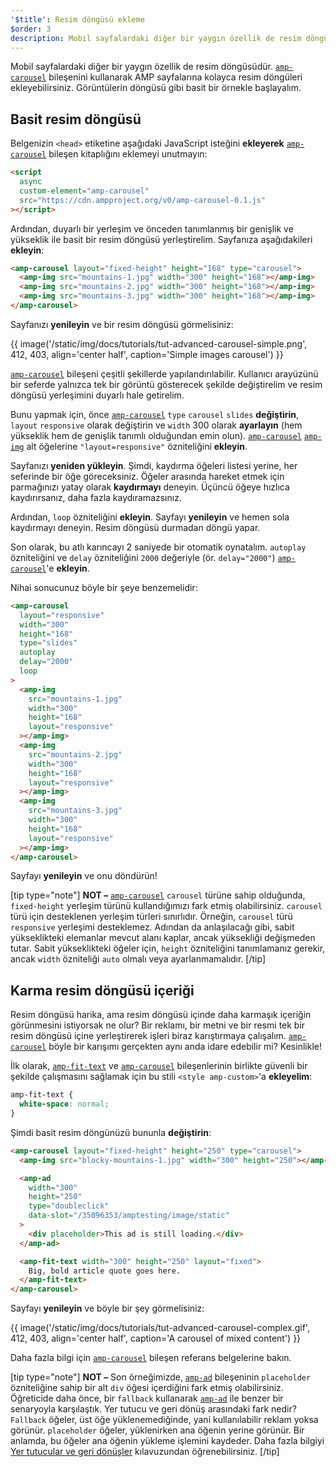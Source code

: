 ```yaml
---
'$title': Resim döngüsü ekleme
$order: 3
description: Mobil sayfalardaki diğer bir yaygın özellik de resim döngüsüdür. amp-carousel bileşenini kullanarak AMP sayfalarına kolayca resim döngüleri ekleyebilirsiniz.
---
```


Mobil sayfalardaki diğer bir yaygın özellik de resim döngüsüdür. [`amp-carousel`](../../../../documentation/components/reference/amp-carousel.md) bileşenini kullanarak AMP sayfalarına kolayca resim döngüleri ekleyebilirsiniz. Görüntülerin döngüsü gibi basit bir örnekle başlayalım.

## Basit resim döngüsü

Belgenizin `<head>` etiketine aşağıdaki JavaScript isteğini **ekleyerek** [`amp-carousel`](../../../../documentation/components/reference/amp-carousel.md) bileşen kitaplığını eklemeyi unutmayın:

```html
<script
  async
  custom-element="amp-carousel"
  src="https://cdn.ampproject.org/v0/amp-carousel-0.1.js"
></script>
```

Ardından, duyarlı bir yerleşim ve önceden tanımlanmış bir genişlik ve yükseklik ile basit bir resim döngüsü yerleştirelim. Sayfanıza aşağıdakileri **ekleyin**:

```html
<amp-carousel layout="fixed-height" height="168" type="carousel">
  <amp-img src="mountains-1.jpg" width="300" height="168"></amp-img>
  <amp-img src="mountains-2.jpg" width="300" height="168"></amp-img>
  <amp-img src="mountains-3.jpg" width="300" height="168"></amp-img>
</amp-carousel>
```

Sayfanızı **yenileyin** ve bir resim döngüsü görmelisiniz:

{{ image('/static/img/docs/tutorials/tut-advanced-carousel-simple.png', 412, 403, align='center half', caption='Simple images carousel') }}

[`amp-carousel`](../../../../documentation/components/reference/amp-carousel.md) bileşeni çeşitli şekillerde yapılandırılabilir. Kullanıcı arayüzünü bir seferde yalnızca tek bir görüntü gösterecek şekilde değiştirelim ve resim döngüsü yerleşimini duyarlı hale getirelim.

Bunu yapmak için, önce [`amp-carousel`](../../../../documentation/components/reference/amp-carousel.md) `type` `carousel` `slides` **değiştirin**, `layout` `responsive` olarak değiştirin ve `width` 300 olarak **ayarlayın** (hem yükseklik hem de genişlik tanımlı olduğundan emin olun). [`amp-carousel`](../../../../documentation/components/reference/amp-carousel.md) [`amp-img`](../../../../documentation/components/reference/amp-img.md) alt öğelerine `"layout=responsive"` özniteliğini **ekleyin**.

Sayfanızı **yeniden yükleyin**. Şimdi, kaydırma öğeleri listesi yerine, her seferinde bir öğe göreceksiniz. Öğeler arasında hareket etmek için parmağınızı yatay olarak **kaydırmayı** deneyin. Üçüncü öğeye hızlıca kaydırırsanız, daha fazla kaydıramazsınız.

Ardından, `loop` özniteliğini **ekleyin**. Sayfayı **yenileyin** ve hemen sola kaydırmayı deneyin. Resim döngüsü durmadan döngü yapar.

Son olarak, bu atlı karıncayı 2 saniyede bir otomatik oynatalım. `autoplay` özniteliğini ve `delay` özniteliğini `2000` değeriyle (ör. `delay="2000"`) [`amp-carousel`](../../../../documentation/components/reference/amp-carousel.md)'e <strong>ekleyin</strong>.

Nihai sonucunuz böyle bir şeye benzemelidir:

```html
<amp-carousel
  layout="responsive"
  width="300"
  height="168"
  type="slides"
  autoplay
  delay="2000"
  loop
>
  <amp-img
    src="mountains-1.jpg"
    width="300"
    height="168"
    layout="responsive"
  ></amp-img>
  <amp-img
    src="mountains-2.jpg"
    width="300"
    height="168"
    layout="responsive"
  ></amp-img>
  <amp-img
    src="mountains-3.jpg"
    width="300"
    height="168"
    layout="responsive"
  ></amp-img>
</amp-carousel>
```

Sayfayı **yenileyin** ve onu döndürün!

[tip type="note"] **NOT –** [`amp-carousel`](../../../../documentation/components/reference/amp-carousel.md) `carousel` türüne sahip olduğunda, `fixed-height` yerleşim türünü kullandığımızı fark etmiş olabilirsiniz. `carousel` türü için desteklenen yerleşim türleri sınırlıdır. Örneğin, `carousel` türü `responsive` yerleşimi desteklemez. Adından da anlaşılacağı gibi, sabit yükseklikteki elemanlar mevcut alanı kaplar, ancak yüksekliği değişmeden tutar. Sabit yükseklikteki öğeler için, `height` özniteliğini tanımlamanız gerekir, ancak `width` özniteliği `auto` olmalı veya ayarlanmamalıdır. [/tip]

## Karma resim döngüsü içeriği

Resim döngüsü harika, ama resim döngüsü içinde daha karmaşık içeriğin görünmesini istiyorsak ne olur? Bir reklamı, bir metni ve bir resmi tek bir resim döngüsü içine yerleştirerek işleri biraz karıştırmaya çalışalım. [`amp-carousel`](../../../../documentation/components/reference/amp-carousel.md) böyle bir karışımı gerçekten aynı anda idare edebilir mi? Kesinlikle!

İlk olarak, [`amp-fit-text`](../../../../documentation/components/reference/amp-fit-text.md) ve [`amp-carousel`](../../../../documentation/components/reference/amp-carousel.md) bileşenlerinin birlikte güvenli bir şekilde çalışmasını sağlamak için bu stili `<style amp-custom>`'a **ekleyelim**:

```css
amp-fit-text {
  white-space: normal;
}
```

Şimdi basit resim döngünüzü bununla **değiştirin**:

```html
<amp-carousel layout="fixed-height" height="250" type="carousel">
  <amp-img src="blocky-mountains-1.jpg" width="300" height="250"></amp-img>

  <amp-ad
    width="300"
    height="250"
    type="doubleclick"
    data-slot="/35096353/amptesting/image/static"
  >
    <div placeholder>This ad is still loading.</div>
  </amp-ad>

  <amp-fit-text width="300" height="250" layout="fixed">
    Big, bold article quote goes here.
  </amp-fit-text>
</amp-carousel>
```

Sayfayı **yenileyin** ve böyle bir şey görmelisiniz:

{{ image('/static/img/docs/tutorials/tut-advanced-carousel-complex.gif', 412, 403, align='center half', caption='A carousel of mixed content') }}

Daha fazla bilgi için [`amp-carousel`](../../../../documentation/components/reference/amp-carousel.md) bileşen referans belgelerine bakın.

[tip type="note"] **NOT –** Son örneğimizde, [`amp-ad`](../../../../documentation/components/reference/amp-ad.md) bileşeninin `placeholder` özniteliğine sahip bir alt `div` öğesi içerdiğini fark etmiş olabilirsiniz. Öğreticide daha önce, bir `fallback` kullanarak [`amp-ad`](../../../../documentation/components/reference/amp-ad.md) ile benzer bir senaryoyla karşılaştık. Yer tutucu ve geri dönüş arasındaki fark nedir? `Fallback` öğeler, üst öğe yüklenemediğinde, yani kullanılabilir reklam yoksa görünür. `placeholder` öğeler, yüklenirken ana öğenin yerine görünür. Bir anlamda, bu öğeler ana öğenin yükleme işlemini kaydeder. Daha fazla bilgiyi [Yer tutucular ve geri dönüşler](../../../../documentation/guides-and-tutorials/develop/style_and_layout/placeholders.md) kılavuzundan öğrenebilirsiniz. [/tip]
